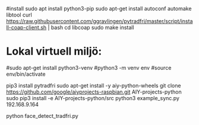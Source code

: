 #install
sudo apt install python3-pip
sudo apt-get install autoconf automake libtool
curl https://raw.githubusercontent.com/ggravlingen/pytradfri/master/script/install-coap-client.sh | bash
cd libcoap
sudo make install

# Lokal virtuell miljö:
#sudo apt-get install python3-venv
#python3 -m venv env
#source env/bin/activate

pip3 install pytradfri
sudo apt-get install -y aiy-python-wheels
git clone https://github.com/google/aiyprojects-raspbian.git AIY-projects-python
sudo pip3 install -e AIY-projects-python/src
python3 example_sync.py 192.168.9.164

python face_detect_tradfri.py
